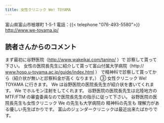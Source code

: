 ```yaml
---
title: 女性クリニック We! TOYAMA
---
```

富山県富山市根塚町 1-5-1
電話：{{< telephone "076-493-5580">}}
<http://www.we-toyama.jp/>
## 読者さんからのコメント
まず最初に谷野医院（<http://www.wakeikai.com/tanino/> ）で 診察して貰って下さい。
女性の医院長先生に紹介して貰って富山付属大学病院（http:// www.hosp.u-toyama.ac.jp/guide/index.html ）
で精神科で診察して貰ってから（紹介状が無いと診察料金が高く なります。）
③ 女性クリニック We! TOYAMA に行きます。
We は谷野医院の医院長先生が紹介状を書いてくれます。 We でホルモン注射をしてくれます。
谷野医院の医院長先生は北陸地方の
MTF/FTM の審査委員なので医院長先生の指示に従って下さい。
谷野医院の医院長先生も女性クリニック We の先生も大学病院の 精神科の先生も
理解力がある優しい先生ばかりです。
富山のジェンダークリニックは最近出来たばかりです。
